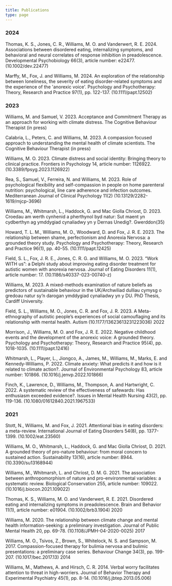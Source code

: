 ```yaml
---
title: Publications
type: page
---
```


### 2024
Thomas, K. S., Jones, C. R., Williams, M. O. and Vanderwert, R. E. 2024. Associations between disordered eating, internalizing symptoms, and behavioral and neural correlates of response inhibition in preadolescence. Developmental Psychobiology 66(3), article number: e22477. (10.1002/dev.22477)

Marffy, M., Fox, J. and Williams, M. 2024. An exploration of the relationship between loneliness, the severity of eating disorder-related symptoms and the experience of the 'anorexic voice'. Psychology and Psychotherapy: Theory, Research and Practice 97(1), pp. 122-137. (10.1111/papt.12502)

### 2023
Williams, M. and Samuel, V. 2023. Acceptance and Commitment Therapy as an approach for working with climate distress. The Cognitive Behaviour Therapist (in press)

Calabria, L., Peters, C. and Williams, M. 2023. A compassion focused approach to understanding the mental health of climate scientists. The Cognitive Behaviour Therapist (in press)

Williams, M. O. 2023. Climate distress and social identity: Bringing theory to clinical practice. Frontiers in Psychology 14, article number: 1126922. (10.3389/fpsyg.2023.1126922)

Rea, S., Samuel, V., Ferreira, N. and Williams, M. 2023. Role of psychological flexibility and self-compassion in people on home parenteral nutrition: psychological, line care adherence and infection outcomes. Mediterranean Journal of Clinical Psychology 11(2) (10.13129/2282-1619/mjcp-3696)

Williams, M., Whitmarsh, L., Haddock, G. and Mac Giolla Chriost, D. 2023. Croedau am werth cynhenid a pherthynol byd natur: Sut maent yn cydberthyn ag ymddygiad cynaliadwy yn y Dernas Unedig?. Gwerddon(35)

Howard, T. L. M., Williams, M. O., Woodward, D. and Fox, J. R. E. 2023. The relationship between shame, perfectionism and Anorexia Nervosa: a grounded theory study. Psychology and Psychotherapy: Theory, Research and Practice 96(1), pp. 40-55. (10.1111/papt.12425)

Field, S. L., Fox, J. R. E., Jones, C. R. G. and Williams, M. O. 2023. “Work WITH us”: a Delphi study about improving eating disorder treatment for autistic women with anorexia nervosa. Journal of Eating Disorders 11(1), article number: 17. (10.1186/s40337-023-00740-z)

Williams, M. 2023. A mixed-methods examination of nature beliefs as predictors of sustainable behaviour in the UK/Archwiliad dulliau cymysg o gredoau natur sy’n darogan ymddygiad cynaliadwy yn y DU. PhD Thesis, Cardiff University.

Field, S. L., Williams, M. O., Jones, C. R. and Fox, J. R. 2023. A Meta-ethnography of autistic people’s experiences of social camouflaging and its relationship with mental health. Autism (10.1177/13623613231223036)
2022

Morrison, J., Williams, M. O. and Fox, J. R. E. 2022. Negative childhood events and the development of the anorexic voice: A grounded theory. Psychology and Psychotherapy: Theory, Research and Practice 95(4), pp. 1018-1035. (10.1111/papt.12416)

Whitmarsh, L., Player, L., Jiongco, A., James, M., Williams, M., Marks, E. and Kennedy-Williams, P. 2022. Climate anxiety: What predicts it and how is it related to climate action?. Journal of Environmental Psychology 83, article number: 101866. (10.1016/j.jenvp.2022.101866)

Finch, K., Lawrence, D., Williams, M., Thompson, A. and Hartwright, C. 2022. A systematic review of the effectiveness of safewards: Has enthusiasm exceeded evidence?. Issues in Mental Health Nursing 43(2), pp. 119-136. (10.1080/01612840.2021.1967533)

### 2021
Stott, N., Williams, M. and Fox, J. 2021. Attentional bias in eating disorders: a meta-review. International Journal of Eating Disorders 54(8), pp. 1377-1399. (10.1002/eat.23560)

Williams, M. O., Whitmarsh, L., Haddock, G. and Mac Giolla Chríost, D. 2021. A grounded theory of pro-nature behaviour: from moral concern to sustained action. Sustainability 13(16), article number: 8944. (10.3390/su13168944)

Williams, M., Whitmarsh, L. and Chríost, D. M. G. 2021. The association between anthropomorphism of nature and pro-environmental variables: a systematic review. Biological Conservation 255, article number: 109022. (10.1016/j.biocon.2021.109022)

Thomas, K. S., Williams, M. O. and Vanderwert, R. E. 2021. Disordered eating and internalizing symptoms in preadolescence. Brain and Behavior 11(1), article number: e01904. (10.1002/brb3.1904)
2020

Williams, M. 2020. The relationship between climate change and mental health information-seeking: a preliminary investigation. Journal of Public Mental Health 20, pp. 69-78. (10.1108/JPMH-04-2020-0025)
2017

Williams, M. O., Tsivos, Z., Brown, S., Whitelock, N. S. and Sampson, M. 2017. Compassion-focused therapy for bulimia nervosa and bulimic presentations: a preliminary case series. Behaviour Change 34(3), pp. 199-207. (10.1017/bec.2017.13)
2014

Williams, M., Mathews, A. and Hirsch, C. R. 2014. Verbal worry facilitates attention to threat in high-worriers. Journal of Behavior Therapy and Experimental Psychiatry 45(1), pp. 8-14. (10.1016/j.jbtep.2013.05.006)